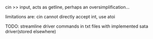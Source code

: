 cin >> input, acts as getline, perhaps an oversimplification...

limitations are: cin cannot directly accept int, use atoi

TODO: streamline driver commands in txt files with implemented sata driver(stored elsewhere)
